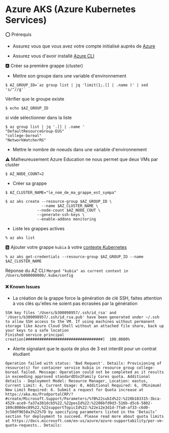 # Azure AKS (Azure Kubernetes Services)

:o: Prérequis

* Assurez vous que vous avez votre compte initialisé auprès de [Azure](https://github.com/CollegeBoreal/Tutoriels/tree/main/2.MicroServices/4.Cloud/2.Public/2.Azure)

* Assurez vous d'avoir installé [Azure CLI](https://github.com/CollegeBoreal/Tutoriels/tree/main/2.MicroServices/4.Cloud/2.Public/2.Azure/cli)

:a: Créer sa première grappe (cluster)

* Mettre son groupe dans une variable d'environnement

```
$ AZ_GROUP_ID=`az group list | jq 'limit(1;.[] | .name )' | sed 's/"//g'`
```

Vérifier que le groupe existe

```
$ echo $AZ_GROUP_ID
```
si vide sélectionner dans la liste

```
$ az group list | jq '.[] | .name '  
"DefaultResourceGroup-EUS"
"college-boreal"
"NetworkWatcherRG"
```

* Mettre le nombre de noeuds dans une variable d'environnement

:warning: Malheureusement Azure Education ne nous permet que deux VMs par cluster

```
$ AZ_NODE_COUNT=2 
```

* Créer sa grappe

```
$ AZ_CLUSTER_NAME="le_nom_de_ma_grappe_est_sympa" 
```


```
$ az aks create --resource-group $AZ_GROUP_ID \
                --name $AZ_CLUSTER_NAME \
              --node-count $AZ_NODE_COUT \
              --generate-ssh-keys \
              --enable-addons monitoring 
```

* Liste les grappes actives

```
% az aks list
```


:b: Ajouter votre grappe `kubia` à votre [contexte Kubernetes](https://github.com/CollegeBoreal/Tutoriels/tree/master/2.Virtualisation/3.Orchestration/1.Kubernetes)

```
% az aks get-credentials --resource-group $AZ_GROUP_ID --name $AZ_CLUSTER_NAME       
```
Réponse du AZ CLI
`Merged "kubia" as current context in /Users/b000000000/.kube/config`




#### :x: Known Issues

* La création de la grappe force la génération de clé SSH, faites attention à vos clés qu'elles ne soient pas écrasées par la génération

```
SSH key files '/Users/b300098957/.ssh/id_rsa' and '/Users/b300098957/.ssh/id_rsa.pub' have been generated under ~/.ssh to allow SSH access to the VM. If using machines without permanent storage like Azure Cloud Shell without an attached file share, back up your keys to a safe location
Finished service principal creation[##################################]  100.0000%
```

* Alerte signalant que le quota de plus de 3 est interdit pour un contrat étudiant

`
Operation failed with status: 'Bad Request'. Details: Provisioning of resource(s) for container service kubia in resource group college-boreal failed. Message: Operation could not be completed as it results in exceeding approved standardDSv2Family Cores quota. Additional details - Deployment Model: Resource Manager, Location: eastus, Current Limit: 4, Current Usage: 0, Additional Required: 6, (Minimum) New Limit Required: 6. Submit a request for Quota increase at https://aka.ms/ProdportalCRP/?#create/Microsoft.Support/Parameters/%7B%22subId%22:%220b183315-3bca-4529-ace9-fa37a381dcb5%22,%22pesId%22:%2206bfd9d3-516b-d5c6-5802-169c800dec89%22,%22supportTopicId%22:%22e12e3d1d-7fa0-af33-c6d0-3c50df9658a3%22%7D by specifying parameters listed in the ‘Details’ section for deployment to succeed. Please read more about quota limits at https://docs.microsoft.com/en-us/azure/azure-supportability/per-vm-quota-requests.. Details:
`
